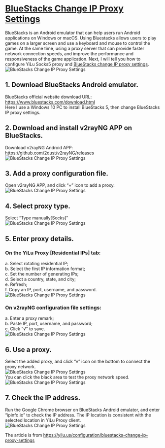 # [BlueStacks Change IP Proxy Settings](https://yilu.us/tutorials)
BlueStacks is an Android emulator that can help users run Android applications on Windows or macOS. Using Bluestacks allows users to play games on a larger screen and use a keyboard and mouse to control the game. At the same time, using a proxy server that can provide faster network connection speeds, and improve the performance and responsiveness of the game application. Next, I will tell you how to configure YiLu Socks5 proxy and [BlueStacks change IP proxy settings](https://yilu.us/configuration/bluestacks-change-ip-proxy-settings).
![BlueStacks Change IP Proxy Settings](https://api.yilu.us/wp-content/uploads/2023/04/bluestacks-setting-yilu-proxy-1.png)
## 1. Download BlueStacks Android emulator.
BlueStacks official website download URL: https://www.bluestacks.com/download.html  
Here I use a Windows 10 PC to install BlueStacks 5, then change BlueStacks IP proxy settings.  
## 2. Download and install v2rayNG APP on BlueStacks.
Download v2rayNG Android APP: https://github.com/2dust/v2rayNG/releases  
![BlueStacks Change IP Proxy Settings](https://api.yilu.us/wp-content/uploads/2023/04/Download-v2rayNG-in-bluestacks-2.png)
## 3. Add a proxy configuration file.  
Open v2rayNG APP, and click “+” icon to add a proxy.  
![BlueStacks Change IP Proxy Settings](https://api.yilu.us/wp-content/uploads/2023/04/bluestacks-add-a-proxy-in-v2rayNG-3.png)
## 4. Select proxy type.
Select “Type manually[Socks]”  
![BlueStacks Change IP Proxy Settings](https://api.yilu.us/wp-content/uploads/2023/04/bluestacks-select-proxy-type-in-v2rayNG-4.png)
## 5. Enter proxy details.
### On the YiLu Proxy [Residential IPs] tab:  
a. Select rotating residential IP;  
b. Select the first IP information format;  
c. Set the number of generating IPs;  
d. Select a country, state, and city;  
e. Refresh;  
f. Copy an IP, port, username, and password.  
![BlueStacks Change IP Proxy Settings](https://api.yilu.us/wp-content/uploads/2023/04/bluestacks-copy-ip-port-in-yilu-proxy-5.png)
### On v2rayNG configuration file settings:  
a. Enter a proxy remark;  
b. Paste IP, port, username, and password;  
c. Click “√” to save.  
![BlueStacks Change IP Proxy Settings](https://api.yilu.us/wp-content/uploads/2023/04/bluestacks-paste-ip-port-in-v2rayNG-6.png)
## 6. Use a proxy.
Select the added proxy, and click “v” icon on the bottom to connect the proxy network.  
![BlueStacks Change IP Proxy Settings](https://api.yilu.us/wp-content/uploads/2023/04/bluestacks-select-proxy-and-use-7.png)  
You can click the black area to test the proxy network speed.  
![BlueStacks Change IP Proxy Settings](https://api.yilu.us/wp-content/uploads/2023/04/bluestacks-test-proxy-connection-8.png)
## 7. Check the IP address.
Run the Google Chrome browser on BlueStacks Android emulator, and enter “ipinfo.io” to check the IP address. The IP location is consistent with the selected location in YiLu Proxy client.  
![BlueStacks Change IP Proxy Settings](https://api.yilu.us/wp-content/uploads/2023/04/bluestacks-check-ip-address-9.png)  

The article is from https://yilu.us/configuration/bluestacks-change-ip-proxy-settings

